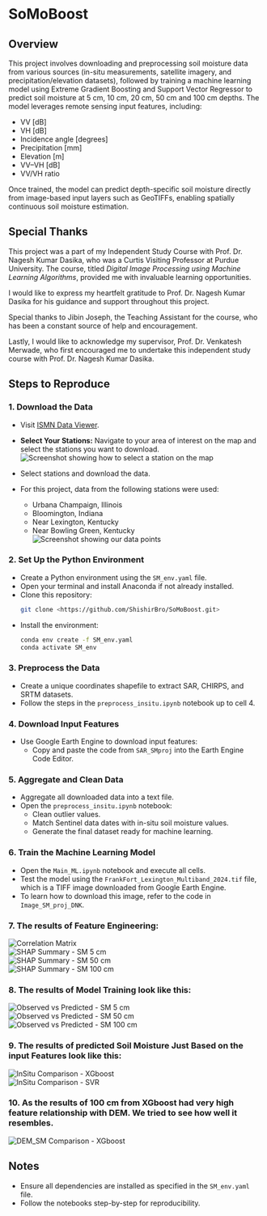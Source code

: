 # SoMoBoost

## Overview  
This project involves downloading and preprocessing soil moisture data from various sources (in-situ measurements, satellite imagery, and precipitation/elevation datasets), followed by training a machine learning model using Extreme Gradient Boosting and Support Vector Regressor to predict soil moisture at 5 cm, 10 cm, 20 cm, 50 cm and 100 cm depths. The model leverages remote sensing input features, including:  

- VV [dB]  
- VH [dB]  
- Incidence angle [degrees]  
- Precipitation [mm]  
- Elevation [m]  
- VV–VH [dB]  
- VV/VH ratio   

Once trained, the model can predict depth-specific soil moisture directly from image-based input layers such as GeoTIFFs, enabling spatially continuous soil moisture estimation.  

## Special Thanks  

This project was a part of my Independent Study Course with Prof. Dr. Nagesh Kumar Dasika, who was a Curtis Visiting Professor at Purdue University. The course, titled *Digital Image Processing using Machine Learning Algorithms*, provided me with invaluable learning opportunities.  

I would like to express my heartfelt gratitude to Prof. Dr. Nagesh Kumar Dasika for his guidance and support throughout this project.  

Special thanks to Jibin Joseph, the Teaching Assistant for the course, who has been a constant source of help and encouragement.  

Lastly, I would like to acknowledge my supervisor, Prof. Dr. Venkatesh Merwade, who first encouraged me to undertake this independent study course with Prof. Dr. Nagesh Kumar Dasika.  

## Steps to Reproduce  

### 1. Download the Data  
- Visit [ISMN Data Viewer](https://ismn.earth/en/dataviewer/).
- **Select Your Stations:** Navigate to your area of interest on the map and    select the stations you want to download.
    ![Screenshot showing how to select a station on the map](images/Website.png)



- Select stations and download the data.  
- For this project, data from the following stations were used:  
    - Urbana Champaign, Illinois  
    - Bloomington, Indiana  
    - Near Lexington, Kentucky  
    - Near Bowling Green, Kentucky
    ![Screenshot showing our data points](images/Study_Area.png) 

### 2. Set Up the Python Environment  
- Create a Python environment using the `SM_env.yaml` file.  
- Open your terminal and install Anaconda if not already installed.  
- Clone this repository:  
    ```bash  
    git clone <https://github.com/ShishirBro/SoMoBoost.git>  
    ```  
- Install the environment:  
    ```bash  
    conda env create -f SM_env.yaml  
    conda activate SM_env  
    ```  

### 3. Preprocess the Data  
- Create a unique coordinates shapefile to extract SAR, CHIRPS, and SRTM datasets.  
- Follow the steps in the `preprocess_insitu.ipynb` notebook up to cell 4.  

### 4. Download Input Features  
- Use Google Earth Engine to download input features:  
    - Copy and paste the code from `SAR_SMproj` into the Earth Engine Code Editor.  

### 5. Aggregate and Clean Data  
- Aggregate all downloaded data into a text file.  
- Open the `preprocess_insitu.ipynb` notebook:  
    - Clean outlier values.  
    - Match Sentinel data dates with in-situ soil moisture values.  
    - Generate the final dataset ready for machine learning.  

### 6. Train the Machine Learning Model  
- Open the `Main_ML.ipynb` notebook and execute all cells.  
- Test the model using the `FrankFort_Lexington_Multiband_2024.tif` file, which is a TIFF image downloaded from Google Earth Engine.  
- To learn how to download this image, refer to the code in `Image_SM_proj_DNK`.  

### 7. The results of Feature Engineering:
![Correlation Matrix](Results/correlation_matrix.png)  
![SHAP Summary - SM 5 cm](Results/XGboost_SHAP_summary_SOIL_MOISTURE_5_DAILY.png)  
![SHAP Summary - SM 50 cm](Results/XGboost_SHAP_summary_SOIL_MOISTURE_50_DAILY.png)  
![SHAP Summary - SM 100 cm](Results/XGboost_SHAP_summary_SOIL_MOISTURE_100_DAILY.png)

### 8. The results of Model Training look like this: 
![Observed vs Predicted - SM 5 cm](Results/XGboost_Observed_vs_Predicted_SOIL_MOISTURE_5_DAILY.png)  
![Observed vs Predicted - SM 50 cm](Results/XGboost_Observed_vs_Predicted_SOIL_MOISTURE_50_DAILY.png)  
![Observed vs Predicted - SM 100 cm](Results/XGboost_Observed_vs_Predicted_SOIL_MOISTURE_100_DAILY.png)

### 9. The results of predicted Soil Moisture Just Based on the input Features look like this:
![InSitu Comparison - XGboost](Results/XGboost_Soil_Moisture_Prediction_All_Depths.png)  
![InSitu Comparison - SVR](Results/SVR_InSitu_Comparison_All_Depths.png)  

### 10. As the results of 100 cm from XGboost had very high feature relationship with DEM. We tried to see how well it resembles.
![DEM_SM Comparison - XGboost](Results/DEM_XGboost_100cm.png)  



## Notes  
- Ensure all dependencies are installed as specified in the `SM_env.yaml` file.  
- Follow the notebooks step-by-step for reproducibility.  

